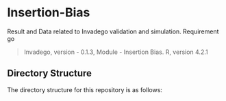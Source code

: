 # Insertion-Bias

Result and Data related to Invadego validation and simulation.
Requirement go
> Invadego, version - 0.1.3,
> Module - Insertion Bias.
> R, version 4.2.1

## Directory Structure

The directory structure for this repository is as follows:

